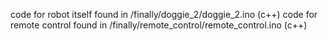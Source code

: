 code for robot itself found in /finally/doggie_2/doggie_2.ino (c++)
code for remote control found in /finally/remote_control/remote_control.ino (c++)
